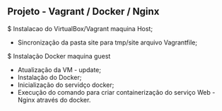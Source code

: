 ## Projeto - Vagrant / Docker / Nginx

$ Instalacao do VirtualBox/Vagrant maquina Host; 
* Sincronização da pasta site para tmp/site arquivo Vagrantfile;

$ Instalação Docker maquina guest
* Atualização da VM - update;
* Instalação do Docker;
* Inicialização do servidço docker;
* Execução do comando para criar containerização do serviço Web - Nginx através do docker.

